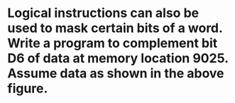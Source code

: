 # Logical instructions can also be used to mask certain bits of a word. Write a program to complement bit D6 of data at memory location 9025. Assume data as shown in the above figure.
